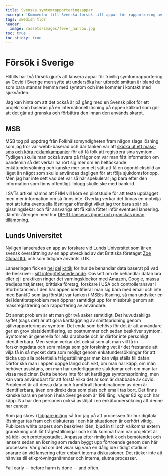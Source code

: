 ```yaml
---
title: Svenska symtomrapporteringsappar
excerpt: 'Kommentar till Svenska försök till appar för rapportering av symtom'
tags: swedish tldr
header:
  image: /assets/images/fever_narrow.jpg
toc: true
toc_sticky: true
---
```


# Försök i Sverige

Hittills har två försök gjorts att lansera appar för frivillig symtomrapportering av Covid i Sverige men syfte att undersöka hur utbredd smittan är bland de som bara stannar hemma med symtom och inte kommer i kontakt med sjukvården.

Jag kan hinta om att det också är på gång med en Svensk pilot för ett projekt som baseras på en internationell lösning på öppen källkod som gör att det går att granska och förbättra den innan den används skarpt.

## MSB

MSB tog på uppdrag från Folkhälsomyndigheten fram någon slags lösning som jag tror var webb-baserad och där tanken var att [skicka ut ett mass-sms och köra reklamkampanjer](https://www.svt.se/nyheter/inrikes/msb-planerade-superkampanj-med-mass-sms-bromsades-av-andra-myndigheter) för att få folk att registrera sina symtom. Tydligen skulle man också svara på frågor om var man fått information om pandemin så det verkar ha rört sig mer om en heltäckande enkätundersökning och kanske mer som ett sätt att få en ögonblicksbild av läget än något som skulle användas dagligen för att följa sjukdomsförlopp. Men jag har inte sett vad det var så här spekulerar jag bara efter den information som finns offentligt. Inlogg skulle ske med bank-id.

I SVTs artikel nämns att FHM vill köra en pilotstudie för att testa upplägget men mer information om så finns inte. Överlag verkar det finnas en motvilja mot att lufta eventuella lösningar offentligt vilket jag tror bara spär på gissningslekar och får ansvariga att få kalla fötter inför eventuell lansering. Jämför återigen med hur [DP-3T lanseras öppet och granskas innan tillämpning](/2020-04-30-contact-tracing-apps.html#dp3t-som-den-decentraliserade-anonyma-och-granskade-lösningen).

## Lunds Universitet

Nyligen lanserades en app av forskare vid Lunds Universitet som är en svensk översättning av en app utvecklad av det Brittiska företaget [Zoe Global ltd.](https://joinzoe.com/) och som tidigare använts i UK. 

Lanseringen fick en [hel](https://piratpartiet.se/nyheter/ny-svensk-corona-app/) [del](https://www.facebook.com/groups/sakerhetsbubblan/permalink/981651738938948/) [kritik](https://www.facebook.com/dekaminski/posts/10163448399085142) för hur de behandlar data baserat på vad de beskriver i [sitt integritetsmedelande](https://www.covid19app.lu.se/integritetsmeddelande-zoe-ltd). Oavsett om de behandlar datan bra eller ej i praktiken ringer det varningsklockor med Amazon, Google, massa tredjepartstjänster, brittiska företag, forskare i USA och controlleransvar i Storbritannien. I den här appen identifierar man sig bara med email och inte med BankID som jag förstått var tanken i MSB:s lösning, så man undviker en del identitetsproblem men öppnar samtidigt upp för missbruk genom att massregistrering och rapportering av användare.

Ett annat problem är att man gör två saker samtidigt. Det huvudsakliga syftet (sägs det) är att göra kartläggning av smittspridning genom självrapportering av symtom. Det enda som behövs för det är att användare ger en grov platsidentifiering, ex postnummer och sedan beskriver symtom. Symtomen är generella för alla drabbade och är därför inte personligt identifierbara. Men sedan verkar det också som att man vill få in forskningsdata och som många som gör forskning vet är det frestande att vilja få in så mycket data som möjligt genom enkätundersökningar för att täcka upp alla potentiella frågeställningar man kan vilja ställa till datan. Därför ska man i appen uppge längd och vikt, om man har käpp, om man behöver assistans, om man har underliggande sjukdomar och om man tar vissa mediciner. Detta behövs inte för att kartlägga symtomspridning, men kan vara användbart för att förstå vilka det är som är drabbade av covid. Problemet är att dessa data och framförallt kombinationen av dem är identifierbara, även om direkt data som plats och email tas bort. Det finns kanske bara en person i hela Sverige som är 198 lång, väger 82 kg och har käpp. Nu har den personen också avslöjat i en enkätundersökning att denne har cancer.

Som jag skrev i [tidigare inlägg](2020-04-30-contact-tracing-apps.html) så tror jag på att processen för hur digitala lösningar tas fram och diskuteras i den här situationen är oerhört viktig. Publicera white papers som beskriver idén, bjud in till och välkomna extern granskning och låt frågeställningar och kritik komma fram när projektet är på idé- och prototypstadiet. Anpassa efter rimlig kritik och bemötandet och lansera sedan en lösning som redan byggt upp förtroende genom den här processen. Var glad om det visar sig vara en dålig idé i tidigt stadium snarare än vid lansering efter enbart interna diskussioner. Det räcker inte att hänvisa till etikprövningsnämnder och interna, slutna processer.

Fail early -- before harm is done -- and often.
